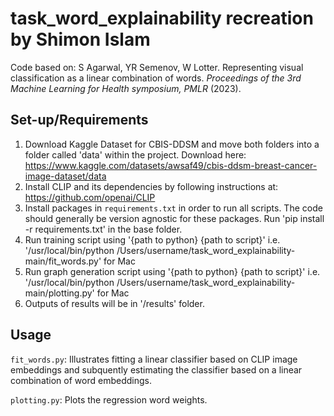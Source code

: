 # task_word_explainability recreation by Shimon Islam

Code based on: S Agarwal, YR Semenov, W Lotter. Representing visual classification as a linear combination of words. _Proceedings of the 3rd Machine Learning for Health symposium, PMLR_ (2023).

## Set-up/Requirements
1. Download Kaggle Dataset for CBIS-DDSM and move both folders into a folder called 'data' within the project. Download here: https://www.kaggle.com/datasets/awsaf49/cbis-ddsm-breast-cancer-image-dataset/data
2. Install CLIP and its dependencies by following instructions at: https://github.com/openai/CLIP
3. Install packages in `requirements.txt` in order to run all scripts. The code should generally be version agnostic for these packages. Run 'pip install -r requirements.txt' in the base folder.
4. Run training script using '{path to python} {path to script}' i.e. '/usr/local/bin/python /Users/username/task_word_explainability-main/fit_words.py' for Mac
5. Run graph generation script using '{path to python} {path to script}' i.e. '/usr/local/bin/python /Users/username/task_word_explainability-main/plotting.py' for Mac
6. Outputs of results will be in '/results' folder.

## Usage
`fit_words.py`: Illustrates fitting a linear classifier based on CLIP image embeddings and subquently estimating the classifier based on a linear combination of word embeddings.

`plotting.py`: Plots the regression word weights.
